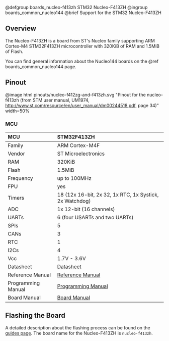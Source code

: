 @defgroup    boards_nucleo-f413zh STM32 Nucleo-F413ZH
@ingroup     boards_common_nucleo144
@brief       Support for the STM32 Nucleo-F413ZH

## Overview

The Nucleo-F413ZH is a board from ST's Nucleo family supporting ARM Cortex-M4
STM32F413ZH microcontroller with 320KiB of RAM and 1.5MiB of Flash.

You can find general information about the Nucleo144 boards on the
@ref boards_common_nucleo144 page.

## Pinout

@image html pinouts/nucleo-f412zg-and-f413zh.svg "Pinout for the nucleo-f413zh (from STM user manual, UM1974, http://www.st.com/resource/en/user_manual/dm00244518.pdf, page 34)" width=50%

### MCU

| MCU        |    STM32F413ZH      |
|:---------- |:------------------- |
| Family     | ARM Cortex-M4F      |
| Vendor     | ST Microelectronics |
| RAM        | 320KiB              |
| Flash      | 1.5MiB              |
| Frequency  | up to 100MHz        |
| FPU        | yes                 |
| Timers     | 18 (12x 16-bit, 2x 32, 1x RTC, 1x Systick, 2x Watchdog) |
| ADC        | 1x 12-bit (16 channels) |
| UARTs      | 6 (four USARTs and two UARTs) |
| SPIs       | 5                   |
| CANs       | 3                   |
| RTC        | 1                   |
| I2Cs       | 4                   |
| Vcc        | 1.7V - 3.6V         |
| Datasheet  | [Datasheet](https://www.st.com/resource/en/datasheet/stm32f413zh.pdf) |
| Reference Manual | [Reference Manual](https://www.st.com/resource/en/reference_manual/rm0430-stm32f413423-advanced-armbased-32bit-mcus-stmicroelectronics.pdf) |
| Programming Manual | [Programming Manual](https://www.st.com/resource/en/programming_manual/pm0214-stm32-cortexm4-mcus-and-mpus-programming-manual-stmicroelectronics.pdf) |
| Board Manual | [Board Manual](https://www.st.com/resource/en/user_manual/dm00244518-stm32-nucleo-144-boards-stmicroelectronics.pdf) |

## Flashing the Board

A detailed description about the flashing process can be found on the
[guides page](https://guide.riot-os.org/board_specific/stm32/).
The board name for the Nucleo-F413ZH is `nucleo-f413zh`.
